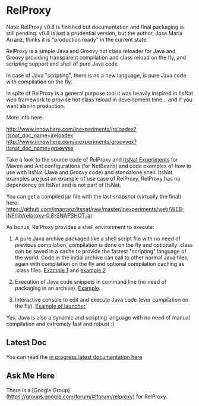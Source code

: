 RelProxy
========


Note: RelProxy v0.8 is finished but documentation and final packaging is still pending. v0.8 is just a prudential version, but the author, Jose María Arranz, thinks it is "production ready" in the current state.


RelProxy is a simple Java and Groovy hot class reloader for Java and Groovy providing transparent compilation and class reload on the fly, and scripting support and shell of pure Java code

In case of Java "scripting", there is no a new language, is pure Java code with compilation on the fly.

In spite of RelProxy is a general purpose tool it was heavily inspired in ItsNat web framework to provide hot class reload in development time... and if you want also in production.

More info here:

http://www.innowhere.com/inexperiments/jreloadex?itsnat_doc_name=jreloadex
http://www.innowhere.com/inexperiments/groovyex?itsnat_doc_name=groovyex

Take a look to the source code of RelProxy and [ItsNat Experiments](https://github.com/jmarranz/itsnat/tree/master/inexperiments) for Maven and Ant configurations (for NetBeans) and code examples of how to use with ItsNat (Java and Groovy code) and standalone shell. ItsNat examples are just an example of use case of RelProxy, RelProxy has no dependency on ItsNat and is not part of ItsNat.

You can get a compiled jar file with the last snapshot (virtually the final) here:
https://github.com/jmarranz/itsnat/raw/master/inexperiments/web/WEB-INF/lib/relproxy-0.8-SNAPSHOT.jar

As bonus, RelProxy provides a shell environment to execute:

1) A pure Java archive packaged like a shell script file with no need of previous compilation, compilation is done on the fly and optionally .class can be saved in a cache to provide the fastest "scripting" language of the world. Code in the initial archive can call to other normal Java files, again with compilation on the fly and optional compilation caching as .class files. [Example 1](https://github.com/jmarranz/relproxy/blob/master/src/main/webapp/WEB-INF/javashellex/code/test_java_shell) and [example 2](https://github.com/jmarranz/relproxy/blob/master/src/main/webapp/WEB-INF/javashellex/code/test_java_shell_2)

2) Execution of Java code snippets in command line (no need of packaging in an archive). [Example](https://github.com/jmarranz/relproxy/blob/master/test_cmd/test_java_shell_snippet_launcher.sh).

3) Interactive console to edit and execute Java code (ever compilation on the fly). [Example of launcher](https://github.com/jmarranz/relproxy/blob/master/test_cmd/test_java_shell_interactive_launcher.sh)

Yes, Java is also a dynamic and scripting language with no need of manual compilation and extremely fast and robust  :)

Latest Doc
------

You can read the [in progress latest documentation here](https://github.com/jmarranz/relproxy/blob/master/src/main/asciidoc/manual.asciidoc)


Ask Me Here
------

There is a [Google Group}(https://groups.google.com/forum/#!forum/relproxy) for RelProxy.

